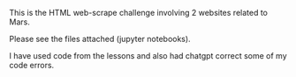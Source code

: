This is the HTML web-scrape challenge involving 2 websites related to Mars.

Please see the files attached (jupyter notebooks).

I have used code from the lessons and also had chatgpt correct some of my code errors.
